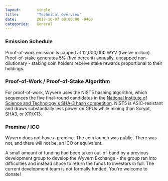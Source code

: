 ```yaml
---
layout:       single
title:        "Technical Overview"
date:         2017-10-07 00:00:00 -0400
categories:   General
---
```


### Emission Schedule

Proof-of-work emission is capped at 12,000,000 WYV (twelve million). Proof-of-stake generates 5% (five percent) annually, uncapped non-dilutionary - staking coin holders receive stake rewards proportional to their holdings.

### Proof-of-Work / Proof-of-Stake Algorithm

For proof-of-work, Wyvern uses the NIST5 hashing algorithm, which sequences the five final-round candidates in the [National Institute of Science and Technology's SHA-3 hash competition][nist]. NIST5 is ASIC-resistant and draws substantially less power on GPUs while mining than Scrypt, SHA3, or X11/X13.

### Premine / ICO

Wyvern does not have a premine. The coin launch was public. There was not, and there will not be, an ICO or equivalent.

A small amount of funding had been taken out-of-band by a previous development group to develop the Wyvern Exchange - the group ran into difficulties and instead chose to return the funds to investors in full. The current development team is not formally funded. You're welcome to donate!

[nist]: http://nvlpubs.nist.gov/nistpubs/ir/2012/NIST.IR.7896.pdf
